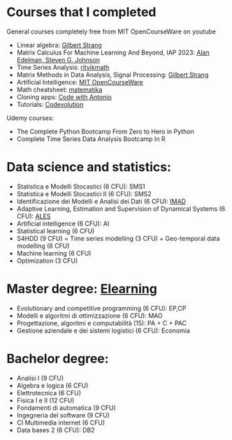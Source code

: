 # Courses that I completed
General courses completely free from MIT OpenCourseWare on youtube
- Linear algebra: [Gilbert Strang](https://www.youtube.com/playlist?list=PLE7DDD91010BC51F8)
- Matrix Calculus For Machine Learning And Beyond, IAP 2023: [Alan Edelman, Steven G. Johnson](https://www.youtube.com/playlist?list=PLUl4u3cNGP62EaLLH92E_VCN4izBKK6OE)
- Time Series Analysis: [ritvikmath](https://www.youtube.com/playlist?list=PLvcbYUQ5t0UHOLnBzl46_Q6QKtFgfMGc3)
- Matrix Methods in Data Analysis, Signal Processing: [Gilbert Strang](https://www.youtube.com/playlist?list=PLUl4u3cNGP63oMNUHXqIUcrkS2PivhN3k)
- Artificial Intelligence: [MIT OpenCourseWare](https://www.youtube.com/playlist?list=PLUl4u3cNGP63gFHB6xb-kVBiQHYe_4hSi)
- Math cheatsheet: [matematika](https://www.matematika.it/formulario/33/analisi/)
- Cloning apps: [Code with Antonio](https://www.youtube.com/@codewithantonio)
- Tutorials: [Codevolution](https://www.youtube.com/@Codevolution)

Udemy courses:
- The Complete Python Bootcamp From Zero to Hero in Python
- Complete Time Series Data Analysis Bootcamp In R

# Data science and statistics:
- Statistica e Modelli Stocastici (6 CFU): SMS1
- Statistica e Modelli Stocastici II (6 CFU): SMS2
- Identificazione dei Modelli e Analisi dei Dati (6 CFU): [IMAD](https://cal.unibg.it/courses/identificazione-dei-modelli-e-analisi-dei-dati-modulo-6-cfu/)
- Adaptive Learning, Estimation and Supervision of Dynamical Systems (6 CFU): [ALES](https://cal.unibg.it/courses/adaptive-learning-estimation-and-supervision-of-dynamical-systems/)
- Artificial intelligence (6 CFU): AI
- Statistical learning (6 CFU)
- S4HDD (9 CFU) = Time series modelling (3 CFU) +  Geo-temporal data modelling (6 CFU)
- Machine learning (6 CFU)
- Optimization (3 CFU)

# Master degree: [Elearning](https://elearning15.unibg.it/)
- Evolutionary and competitive programming (6 CFU): EP,CP 
- Modelli e algoritmi di ottimizzazione (6 CFU): MAO
- Progettazione, algoritmi e computabilità (15):  PA + C + PAC
- Gestione aziendale e dei sistemi logistici (6 CFU): Economia

# Bachelor degree:
- Analisi I (9 CFU)
- Algebra e logica (6 CFU)
- Elettrotecnica (6 CFU)
- Fisica I e II (12 CFU)
- Fondamenti di automatica (9 CFU)
- Ingegneria del software (9 CFU)
- CI Multimedia internet (6 CFU)
- Data bases 2 (6 CFU): DB2
